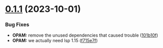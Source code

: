 # [0.1.1](https://github.com/RedPRL/asai/compare/0.1.0...0.1.1) (2023-10-01)

### Bug Fixes

- **OPAM:** remove the unused dependencies that caused trouble ([101b10f](https://github.com/RedPRL/asai/commit/101b10f784c7b62cd9f1324f5bb855667ae3eb26))
- **OPAM:** we actually need lsp 1.15 ([f715e7f](https://github.com/RedPRL/asai/commit/f715e7faee894fee169235d6626cde0cfbe39f60))
